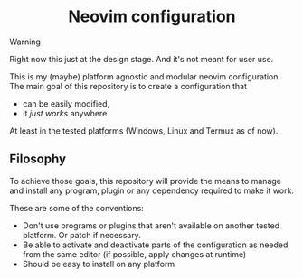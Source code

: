 <center>
  <h1>Neovim configuration</h1>
</center>

> [!WARNING]
> Right now this just at the design stage. And it's not meant for user use.

This is my (maybe) platform agnostic and modular neovim configuration. The main goal of this
repository is to create a configuration that 

- can be easily modified,
- it _just works_ anywhere

At least in the tested platforms (Windows, Linux and Termux as of now).

## Filosophy

To achieve those goals, this repository will provide the means to manage and install
any program, plugin or any dependency required to make it work.

These are some of the conventions:
- Don't use programs or plugins that aren't available on another tested platform.
  Or patch if necessary.
- Be able to activate and deactivate parts of the configuration as needed
  from the same editor (if possible, apply changes at runtime)
- Should be easy to install on any platform
